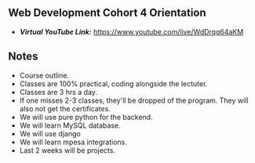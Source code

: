 ## Web Development Cohort 4 Orientation

- ***Virtual YouTube Link:*** https://www.youtube.com/live/WdDrqq64aKM

## Notes
- Course outline.
- Classes are 100% practical, coding alongside the lectuter.
- Classes are 3 hrs a day.
- If one misses 2-3 classes, they'll be dropped of the program. They will also not get the certificates.
- We will use pure python for the backend.
- We will learn MySQL database.
- We will use django
- We will learn mpesa integrations.
- Last 2 weeks will be projects.
